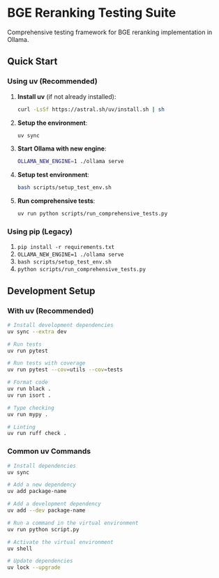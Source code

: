 # BGE Reranking Testing Suite

Comprehensive testing framework for BGE reranking implementation in Ollama.

## Quick Start

### Using uv (Recommended)

1. **Install uv** (if not already installed):
   ```bash
   curl -LsSf https://astral.sh/uv/install.sh | sh
   ```

2. **Setup the environment**:
   ```bash
   uv sync
   ```

3. **Start Ollama with new engine**:
   ```bash
   OLLAMA_NEW_ENGINE=1 ./ollama serve
   ```

4. **Setup test environment**:
   ```bash
   bash scripts/setup_test_env.sh
   ```

5. **Run comprehensive tests**:
   ```bash
   uv run python scripts/run_comprehensive_tests.py
   ```

### Using pip (Legacy)

1. `pip install -r requirements.txt`
2. `OLLAMA_NEW_ENGINE=1 ./ollama serve`
3. `bash scripts/setup_test_env.sh`
4. `python scripts/run_comprehensive_tests.py`

## Development Setup

### With uv (Recommended)

```bash
# Install development dependencies
uv sync --extra dev

# Run tests
uv run pytest

# Run tests with coverage
uv run pytest --cov=utils --cov=tests

# Format code
uv run black .
uv run isort .

# Type checking
uv run mypy .

# Linting
uv run ruff check .
```

### Common uv Commands

```bash
# Install dependencies
uv sync

# Add a new dependency
uv add package-name

# Add a development dependency
uv add --dev package-name

# Run a command in the virtual environment
uv run python script.py

# Activate the virtual environment
uv shell

# Update dependencies
uv lock --upgrade
```
